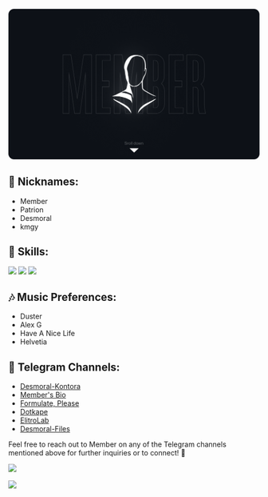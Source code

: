 <p align="center">
    <img src="membrlogo.png">
</p>

<h2>📝 Nicknames:</h2>
<ul>
    <li>Member</li>
    <li>Patrion</li>
    <li>Desmoral</li>
    <li>kmgy</li>
</ul>

<h2>💼 Skills:</h2>

![](https://img.shields.io/badge/python-3670A0?style=for-the-badge&logo=python&logoColor=ffdd54) ![](https://img.shields.io/badge/figma-%23F24E1E.svg?style=for-the-badge&logo=figma&logoColor=white) ![](https://img.shields.io/badge/Linux-FCC624?style=for-the-badge&logo=linux&logoColor=black)


<h2>🎶 Music Preferences:</h2>
<ul>
    <li>Duster</li>
    <li>Alex G</li>
    <li>Have A Nice Life</li>
    <li>Helvetia</li>
</ul>

<h2>📢 Telegram Channels:</h2>
<ul>
    <li><a href="https://t.me/desmoral_kontora">Desmoral-Kontora</a></li>
    <li><a href="https://t.me/memberbio">Member's Bio</a></li>
    <li><a href="https://t.me/formulateplease">Formulate, Please</a></li>
    <li><a href="https://t.me/dotkape">Dotkape</a></li>
    <li><a href="https://t.me/elitrolab">ElitroLab</a></li>
    <li><a href="https://t.me/desmoralfiles">Desmoral-Files</a></li>
</ul>

<p>
    Feel free to reach out to Member on any of the Telegram channels mentioned above for further inquiries or to connect! 📩
</p>

![](https://github-readme-stats.vercel.app/api?username=memb3r&theme=dark&hide_border=false&include_all_commits=true&count_private=true)

[![](https://visitcount.itsvg.in/api?id=memb3r&label=Profile%20Views&color=12&icon=5&pretty=false)](https://visitcount.itsvg.in)

</body>
</html>
